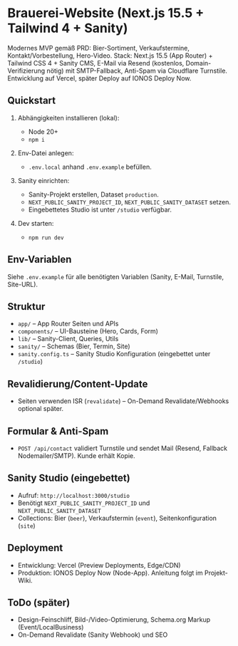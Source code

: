 # Brauerei-Website (Next.js 15.5 + Tailwind 4 + Sanity)

Modernes MVP gemäß PRD: Bier-Sortiment, Verkaufstermine, Kontakt/Vorbestellung, Hero-Video. Stack: Next.js 15.5 (App Router) + Tailwind CSS 4 + Sanity CMS, E-Mail via Resend (kostenlos, Domain-Verifizierung nötig) mit SMTP-Fallback, Anti-Spam via Cloudflare Turnstile. Entwicklung auf Vercel, später Deploy auf IONOS Deploy Now.

## Quickstart

1) Abhängigkeiten installieren (lokal):
   - Node 20+
   - `npm i`

2) Env-Datei anlegen:
   - `.env.local` anhand `.env.example` befüllen.

3) Sanity einrichten:
   - Sanity-Projekt erstellen, Dataset `production`.
   - `NEXT_PUBLIC_SANITY_PROJECT_ID`, `NEXT_PUBLIC_SANITY_DATASET` setzen.
   - Eingebettetes Studio ist unter `/studio` verfügbar.

4) Dev starten:
   - `npm run dev`

## Env-Variablen
Siehe `.env.example` für alle benötigten Variablen (Sanity, E-Mail, Turnstile, Site-URL).

## Struktur

- `app/` – App Router Seiten und APIs
- `components/` – UI-Bausteine (Hero, Cards, Form)
- `lib/` – Sanity-Client, Queries, Utils
- `sanity/` – Schemas (Bier, Termin, Site)
- `sanity.config.ts` – Sanity Studio Konfiguration (eingebettet unter `/studio`)

## Revalidierung/Content-Update
- Seiten verwenden ISR (`revalidate`) – On-Demand Revalidate/Webhooks optional später.

## Formular & Anti-Spam
- `POST /api/contact` validiert Turnstile und sendet Mail (Resend, Fallback Nodemailer/SMTP). Kunde erhält Kopie.

## Sanity Studio (eingebettet)
- Aufruf: `http://localhost:3000/studio`
- Benötigt `NEXT_PUBLIC_SANITY_PROJECT_ID` und `NEXT_PUBLIC_SANITY_DATASET`
- Collections: Bier (`beer`), Verkaufstermin (`event`), Seitenkonfiguration (`site`)

## Deployment
- Entwicklung: Vercel (Preview Deployments, Edge/CDN)
- Produktion: IONOS Deploy Now (Node-App). Anleitung folgt im Projekt-Wiki.

## ToDo (später)
- Design-Feinschliff, Bild-/Video-Optimierung, Schema.org Markup (Event/LocalBusiness)
- On-Demand Revalidate (Sanity Webhook) und SEO
